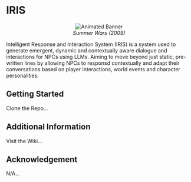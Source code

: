 # IRIS

<p align="center">
  <img src="https://i.imgur.com/Awqaduo.gif" alt="Animated Banner" /> <br>
  <em>Summer Wars (2009)</em>
</p>

Intelligent Response and Interaction System (IRIS) is a system used to generate emergent, dynamic and contextually aware dialogue and interactions for NPCs
using LLMs. Aiming to move beyond just static, pre-written lines by allowing NPCs to responsd contextually and adapt their conversations based on player interactions,
world events and character personalities.

## Getting Started
Clone the Repo...

## Additional Information
Visit the Wiki...

## Acknowledgement
N/A...

